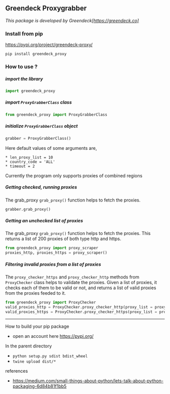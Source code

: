 Greendeck Proxygrabber
---

*This package is developed by Greendeck[https://greendeck.co]*
### Install from pip
https://pypi.org/project/greendeck-proxy/

```pip install greendeck_proxy```

### How to use ?
##### import the library
```python
import greendeck_proxy
```

##### import ```ProxyGrabberClass``` class
```python
from greendeck_proxy import ProxyGrabberClass
```

##### initialize ```ProxyGrabberClass``` object
```python
grabber = ProxyGrabberClass()
```
Here default values of some arguments are,
```
* len_proxy_list = 10 
* country_code = 'ALL'
* timeout = 2
```
Currently the program only supports proxies of combined regions

##### Getting checked, running proxies
The grab_proxy ```grab_proxy()``` function helps to fetch the proxies.
```python
grabber.grab_proxy()
```
##### Getting an unchecked list of proxies
The grab_proxy ```grab_proxy()``` function helps to fetch the proxies.
This returns a list of 200 proxies of both type http and https.
```python
from greendeck_proxy import proxy_scraper
proxies_http, proxies_https = proxy_scraper()
```
##### Filtering invalid proxies from a list of proxies
The ```proxy_checker_https``` and ```proxy_checker_http``` methods from ```ProxyChecker``` class helps to validate the proxies.
Given a list of proxies, it checks each of them to be valid or not, and returns a list of valid proxies from the proxies feeded to it.

```python
from greendeck_proxy import ProxyChecker
valid_proxies_http = ProxyChecker.proxy_checker_http(proxy_list = proxy_list_http, timeout = 2)
valid_proxies_https = ProxyChecker.proxy_checker_https(proxy_list = proxy_list_https, timeout = 2)
```
---
How to build your pip package

* open an account here https://pypi.org/

In the parent directory
* ```python setup.py sdist bdist_wheel```
* ```twine upload dist/*```

references
* https://medium.com/small-things-about-python/lets-talk-about-python-packaging-6d84b81f1bb5